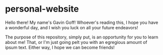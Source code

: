 # personal-website

Hello there! My name's Gavin Goff! Whoever's reading this, I hope you have a wonderful day, and I wish you luck on all your future endeavors! <br>

The purpose of this repository, simply put, is an opportunity for you to learn about me! That, or I'm just going pelt you with an egregious amount of ipsum text. Either way, I hope we can become friends!

<!-- <img src:"https://www.the-sun.com/wp-content/uploads/sites/6/2024/02/TOB-BLUE-HEART-op-v2.jpg?strip=all&quality=100&w=1920&h=1080&crop=1">
<style img> -->